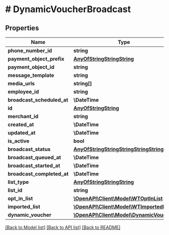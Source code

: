 # # DynamicVoucherBroadcast

## Properties

Name | Type | Description | Notes
------------ | ------------- | ------------- | -------------
**phone_number_id** | **string** |  |
**payment_object_prefix** | [**AnyOfStringStringString**](AnyOfStringStringString.md) |  |
**payment_object_id** | **string** |  |
**message_template** | **string** |  |
**media_urls** | **string[]** |  |
**employee_id** | **string** |  |
**broadcast_scheduled_at** | **\DateTime** |  |
**id** | [**AnyOfStringString**](AnyOfStringString.md) |  |
**merchant_id** | **string** |  |
**created_at** | **\DateTime** |  |
**updated_at** | **\DateTime** |  |
**is_active** | **bool** |  |
**broadcast_status** | [**AnyOfStringStringStringStringString**](AnyOfStringStringStringStringString.md) |  |
**broadcast_queued_at** | **\DateTime** |  |
**broadcast_started_at** | **\DateTime** |  |
**broadcast_completed_at** | **\DateTime** |  |
**list_type** | [**AnyOfStringStringString**](AnyOfStringStringString.md) |  |
**list_id** | **string** |  |
**opt_in_list** | [**\OpenAPI\Client\Model\WTOptInList**](WTOptInList.md) |  | [optional]
**imported_list** | [**\OpenAPI\Client\Model\WTImportedList**](WTImportedList.md) |  | [optional]
**dynamic_voucher** | [**\OpenAPI\Client\Model\DynamicVoucher**](DynamicVoucher.md) |  |

[[Back to Model list]](../../README.md#models) [[Back to API list]](../../README.md#endpoints) [[Back to README]](../../README.md)
